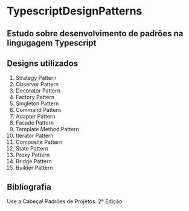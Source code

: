 # TypescriptDesignPatterns

## Estudo sobre desenvolvimento de padrões na lingugagem Typescript

## Designs utilizados

1. Strategy Pattern
2. Observer Pattern
3. Decorator Pattern
4. Factory Pattern
5. Singleton Pattern
6. Command Pattern
7. Adapter Pattern
8. Facade Pattern
9. Template Method Pattern
10. Iterator Pattern
11. Composite Pattern
12. State Pattern
13. Proxy Pattern
14. Bridge Pattern
15. Builder Pattern


## Bibliografia

Use a Cabeça! Padrões de Projetos. 2ª Edição
